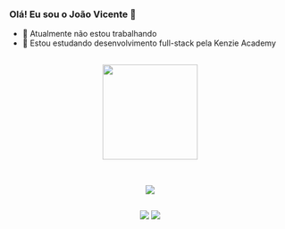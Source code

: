 ### Olá! Eu sou o João Vicente 👋

- 🔭 Atualmente não estou trabalhando
- 🌱 Estou estudando desenvolvimento full-stack pela Kenzie Academy

##


<p align="center">
  <a href="https://github.com/Joaovicente985/">
    <img height="170em" src="https://github-readme-stats.vercel.app/api?username=Joaovicente985&show_icons=true&theme=dark&include_all_commits=true&count_private=true"/>
  </a>
</p>
  
##
  
<div style="display: inline_block" align="center"><br>
  <a href="https://skillicons.dev">
    <img src="https://skillicons.dev/icons?i=python,django,nodejs,postgresql,express,ts,js,react,css,git,figma" />
  </a>
</div>

##

<div align="center">
  <a href="https://www.linkedin.com/in/jo%C3%A3o-vicente-araujo-horst-2ab8a21bb/" target="_blank"><img src="https://img.shields.io/badge/-LinkedIn-%230077B5?style=for-the-badge&logo=linkedin&logoColor=white" target="_blank"></a>
  <a href = "mailto:joaovicente985@msn.com"><img src="https://img.shields.io/badge/Microsoft_Outlook-0078D4?style=for-the-badge&logo=microsoft-outlook&logoColor=white" target="_blank"></a>
</div>
